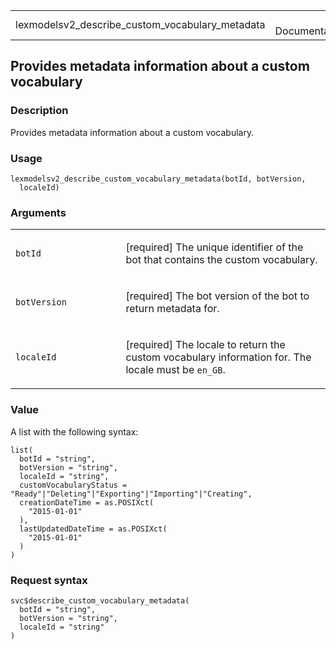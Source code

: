 <table style="width: 100%;">
<tbody>
<tr class="odd">
<td>lexmodelsv2_describe_custom_vocabulary_metadata</td>
<td style="text-align: right;">R Documentation</td>
</tr>
</tbody>
</table>

## Provides metadata information about a custom vocabulary

### Description

Provides metadata information about a custom vocabulary.

### Usage

    lexmodelsv2_describe_custom_vocabulary_metadata(botId, botVersion,
      localeId)

### Arguments

<table>
<colgroup>
<col style="width: 35%" />
<col style="width: 65%" />
</colgroup>
<tbody>
<tr class="odd">
<td><code
id="lexmodelsv2_describe_custom_vocabulary_metadata_:_botId">botId</code></td>
<td><p>[required] The unique identifier of the bot that contains the
custom vocabulary.</p></td>
</tr>
<tr class="even">
<td><code
id="lexmodelsv2_describe_custom_vocabulary_metadata_:_botVersion">botVersion</code></td>
<td><p>[required] The bot version of the bot to return metadata
for.</p></td>
</tr>
<tr class="odd">
<td><code
id="lexmodelsv2_describe_custom_vocabulary_metadata_:_localeId">localeId</code></td>
<td><p>[required] The locale to return the custom vocabulary information
for. The locale must be <code>en_GB</code>.</p></td>
</tr>
</tbody>
</table>

### Value

A list with the following syntax:

    list(
      botId = "string",
      botVersion = "string",
      localeId = "string",
      customVocabularyStatus = "Ready"|"Deleting"|"Exporting"|"Importing"|"Creating",
      creationDateTime = as.POSIXct(
        "2015-01-01"
      ),
      lastUpdatedDateTime = as.POSIXct(
        "2015-01-01"
      )
    )

### Request syntax

    svc$describe_custom_vocabulary_metadata(
      botId = "string",
      botVersion = "string",
      localeId = "string"
    )
